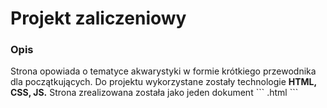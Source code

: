 <h1>Projekt zaliczeniowy</h1>

<h3>Opis</h3>
<p>Strona opowiada o tematyce akwarystyki w formie krótkiego przewodnika dla początkujących. Do projektu wykorzystane zostały technologie <b>HTML, CSS, JS.</b> Strona zrealizowana została jako jeden dokument ``` .html ```</p>
